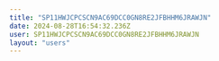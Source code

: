 ```yaml
---
title: "SP11HWJCPCSCN9AC69DCC0GN8RE2JFBHHM6JRAWJN"
date: 2024-08-28T16:54:32.236Z
user: SP11HWJCPCSCN9AC69DCC0GN8RE2JFBHHM6JRAWJN
layout: "users"
---
```

    